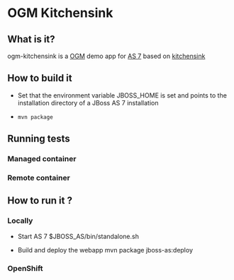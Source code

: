 # OGM Kitchensink

## What is it?

ogm-kitchensink is a [OGM](http://www.hibernate.org/subprojects/ogm.html) demo app for [AS 7](http://www.jboss.org/jbossas) based on
[kitchensink](https://github.com/jbossas/quickstart/tree/master/kitchensink)

## How to build it

* Set that the environment variable JBOSS_HOME is set and points to the installation directory of a JBoss AS 7 installation
*     mvn package
                                                  
                                                  
## Running tests

### Managed container

### Remote container

## How to run it ?

### Locally

* Start AS 7
    $JBOSS_AS/bin/standalone.sh

* Build and deploy the webapp
    mvn package jboss-as:deploy

### OpenShift
